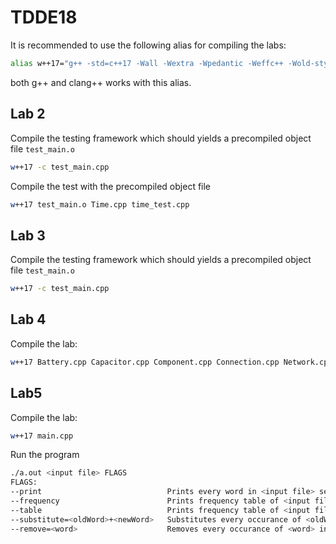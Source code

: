 # TDDE18
It is recommended to use the following alias for compiling the labs:

```bash
alias w++17="g++ -std=c++17 -Wall -Wextra -Wpedantic -Weffc++ -Wold-style-cast"
```
both g++ and clang++ works with this alias.

## Lab 2
Compile the testing framework which should yields a precompiled object file `test_main.o`
```bash
w++17 -c test_main.cpp
```

Compile the test with the precompiled object file
```bash
w++17 test_main.o Time.cpp time_test.cpp
```
## Lab 3
Compile the testing framework which should yields a precompiled object file `test_main.o`
```bash
w++17 -c test_main.cpp
```

## Lab 4
Compile the lab:
```bash
w++17 Battery.cpp Capacitor.cpp Component.cpp Connection.cpp Network.cpp Resistor.cpp main.cpp
```
## Lab5 
Compile the lab:
```bash
w++17 main.cpp
```
Run the program
```bash
./a.out <input file> FLAGS
FLAGS:
--print                            Prints every word in <input file> separated by spaces
--frequency                        Prints frequency table of <input file> in descending order of occurance
--table                            Prints frequency table of <input file> in lexicographical order
--substitute=<oldWord>+<newWord>   Substitutes every occurance of <oldWord> by <newWord> in content provided by <input file>
--remove=<word>                    Removes every occurance of <word> in content provided by <input file>
```

